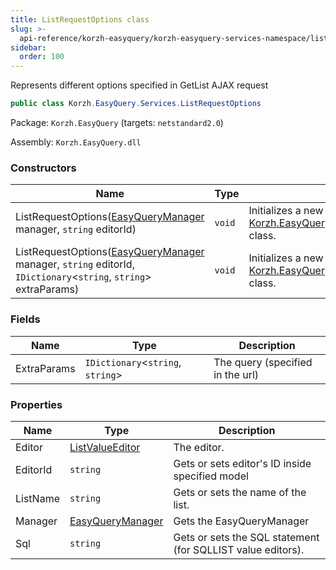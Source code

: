```yaml
---
title: ListRequestOptions class
slug: >-
  api-reference/korzh-easyquery/korzh-easyquery-services-namespace/listrequestoptions-class
sidebar:
  order: 100
---
```


Represents different options specified in GetList AJAX request
```csharp
public class Korzh.EasyQuery.Services.ListRequestOptions

```
Package: `Korzh.EasyQuery` (targets: `netstandard2.0`)

Assembly: `Korzh.EasyQuery.dll`

### Constructors

| Name | Type | Description | 
| --- | --- | --- | 
| ListRequestOptions([EasyQueryManager](///////////////easyquery/docs/api-reference/korzh-easyquery/korzh-easyquery-services-namespace/easyquerymanager-class) manager, `string` editorId) | `void` | Initializes a new instance of the [Korzh.EasyQuery.Services.ListRequestOptions](///////////////easyquery/docs/api-reference/korzh-easyquery/korzh-easyquery-services-namespace/listrequestoptions-class) class. | 
| ListRequestOptions([EasyQueryManager](///////////////easyquery/docs/api-reference/korzh-easyquery/korzh-easyquery-services-namespace/easyquerymanager-class) manager, `string` editorId, `IDictionary`&lt;`string`, `string`&gt; extraParams) | `void` | Initializes a new instance of the [Korzh.EasyQuery.Services.ListRequestOptions](///////////////easyquery/docs/api-reference/korzh-easyquery/korzh-easyquery-services-namespace/listrequestoptions-class) class. | 


### Fields

| Name | Type | Description | 
| --- | --- | --- | 
| ExtraParams | `IDictionary`&lt;`string`, `string`&gt; | The query (specified in the url) | 


### Properties

| Name | Type | Description | 
| --- | --- | --- | 
| Editor | [ListValueEditor](///////////////easyquery/docs/api-reference/easydata-core/easydata-namespace/listvalueeditor-class) | The editor. | 
| EditorId | `string` | Gets or sets editor's ID inside specified model | 
| ListName | `string` | Gets or sets the name of the list. | 
| Manager | [EasyQueryManager](///////////////easyquery/docs/api-reference/korzh-easyquery/korzh-easyquery-services-namespace/easyquerymanager-class) | Gets the EasyQueryManager | 
| Sql | `string` | Gets or sets the SQL statement (for SQLLIST value editors). |
